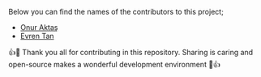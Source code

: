 Below you can find the names of the contributors to this project;

- [Onur Aktaş][onur-aktas-github]
- [Evren Tan][evren-tan-github]



👍🎉 Thank you all for contributing in this repository. Sharing is caring and open-source makes a wonderful development environment 🎉👍


[evren-tan-github]: https://github.com/evrentan
[onur-aktas-github]: https://github.com/Onuraktasj
